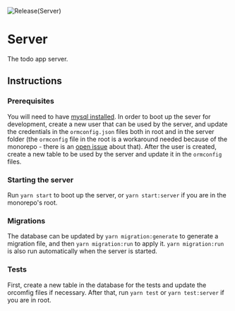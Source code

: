 ![Release(Server)](https://github.com/JeffersonCarvalh0/todo-app/workflows/Release(Server)/badge.svg)
# Server
The todo app server.

## Instructions
### Prerequisites
You will need to have [mysql installed](https://dev.mysql.com/doc/mysql-getting-started/en/).
In order to boot up the sever for development, create a new user that can be used
by the server, and update the credentials in the `ormconfig.json` files both in
root and in the server folder (the `ormconfig` file in the root is a workaround
needed because of the monorepo - there is an [open issue](https://github.com/typeorm/typeorm/issues/2805)
about that). After the user is created, create a new table to be used by the 
server and update it in the `ormconfig` files.

### Starting the server
Run `yarn start` to boot up the server, or `yarn start:server` if you are in the
monorepo's root.

### Migrations
The database can be updated by `yarn migration:generate` to generate a migration
file, and then `yarn migration:run` to apply it. `yarn migration:run` is also run
automatically when the server is started.

### Tests
First, create a new table in the database for the tests and update the orcomfig
files if necessary. After that, run `yarn test` or `yarn test:server` if you 
are in root.

